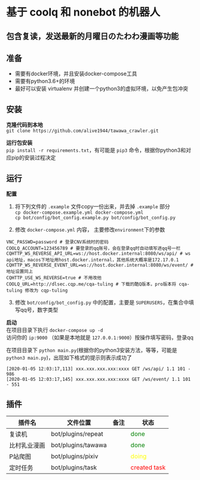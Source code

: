 # 基于 coolq 和 nonebot 的机器人

## 包含复读，发送最新的月曜日のたわわ漫画等功能

## 准备
- 需要有docker环境，并且安装docker-compose工具
- 需要有python3.6+的环境
- 最好可以安装 virtualenv 并创建一个python3的虚拟环境，以免产生包冲突

## 安装

**克隆代码到本地**  
`git clone https://github.com/alive1944/tawawa_crawler.git`  


**运行包安装**  
`pip install -r requirements.txt`，有可能是 `pip3` 命令，根据你python3和对应pip的安装过程决定


## 运行 
**配置**  
1. 将下列文件的 `.example` 文件copy一份出来，并去掉 `.example` 部分  
`cp docker-compose.example.yml docker-compose.yml`  
`cp bot/config/bot_config.example.py bot/config/bot_config.py`  

2. 修改 `docker-compose.yml` 内容， 主要修改`environment`下的参数  
```
VNC_PASSWD=password # 登录CNV系统时的密码
COOLQ_ACCOUNT=123456789 # 要登录的qq账号，会在登录qq时自动填写进qq号一栏
CQHTTP_WS_REVERSE_API_URL=ws://host.docker.internal:8080/ws/api/ # ws api地址，macos下地址用host.docker.internal，其他系统大概率是172.17.0.1
CQHTTP_WS_REVERSE_EVENT_URL=ws://host.docker.internal:8080/ws/event/ # 地址设置同上
CQHTTP_USE_WS_REVERSE=true # 不用改他
COOLQ_URL=http://dlsec.cqp.me/cqa-tuling # 下载的酷Q版本，pro版本将 cqa-tuling 修改为 cqp-tuling
```

3. 修改 `bot/config/bot_config.py` 中的配置，主要是 `SUPERUSERS`，在集合中填写qq号，数字类型  


**启动**  
在项目目录下执行 `docker-compose up -d`  
访问你的 `ip:9000` （如果是本地就是 `127.0.0.1:9000`）按操作填写密码，登录qq   

在项目目录下 `python main.py`(根据你的python3安装方法，等等，可能是`python3 main.py`)，出现如下格式的提示则表示成功了  
```
[2020-01-05 12:03:17,113] xxx.xxx.xxx.xxx:xxxx GET /ws/api/ 1.1 101 - 986
[2020-01-05 12:03:17,145] xxx.xxx.xxx.xxx:xxxx GET /ws/event/ 1.1 101 - 551  
```


## 插件


插件名 | 文件位置 | 备注 | 状态
---|---|---|---
复读机 | bot/plugins/repeat | | <font style="color:green">done</font>
比村乳业漫画 | bot/plugins/tawawa | | <span style="color:green">done</font>
P站爬图 | bot/plugins/pixiv | | <font style="color:yellow">doing</font>
定时任务 | bot/plugins/task | | <font style="color:red">created task</font>